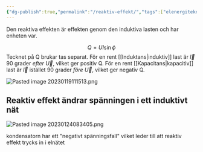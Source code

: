 ```yaml
---
{"dg-publish":true,"permalink":"/reaktiv-effekt/","tags":["elenergiteknik"]}
---
```


Den reaktiva effekten är effekten genom den induktiva lasten och har enheten var.

$$
Q=UI\sin\phi
$$
Tecknet på Q brukar tas separat. För en rent [[Induktans\|induktiv]] last är $\vec{I}$ 90 grader *efter* $\vec{U}$, vilket ger positiv Q. För en rent [[Kapacitans\|kapacitiv]] last är $\vec{I}$ istället 90 grader *före* $\vec{U}$, vilket ger negativ Q. 

![Pasted image 20230119111513.png](/img/user/images/Pasted%20image%2020230119111513.png)

## Reaktiv effekt ändrar spänningen i ett induktivt nät
![Pasted image 20230124083405.png](/img/user/images/Pasted%20image%2020230124083405.png)

kondensatorn har ett "negativt spänningsfall" vilket leder till att reaktiv effekt trycks in i elnätet